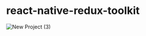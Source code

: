 # react-native-redux-toolkit

![New Project (3)](https://github.com/amirrahi29/react-native-redux-toolkit/assets/107117774/3baa5ae3-ed39-4d6b-acf0-1cd052868e55)
